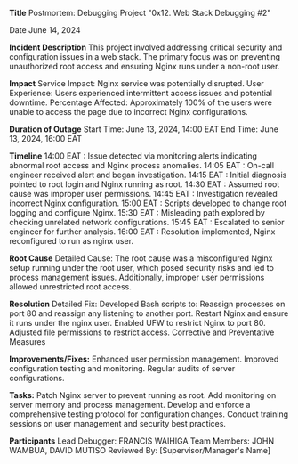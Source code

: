**Title**
Postmortem: Debugging Project "0x12. Web Stack Debugging #2"

Date
June 14, 2024

**Incident Description**
This project involved addressing critical security and configuration issues in a web stack. The primary focus was on preventing unauthorized root access and ensuring Nginx runs under a non-root user.

**Impact**
Service Impact: Nginx service was potentially disrupted.
User Experience: Users experienced intermittent access issues and potential downtime.
Percentage Affected: Approximately 100% of the users were unable to access the page due to incorrect Nginx configurations.

**Duration of Outage**
Start Time: June 13, 2024, 14:00 EAT
End Time: June 13, 2024, 16:00 EAT

**Timeline**
14:00 EAT
: Issue detected via monitoring alerts indicating abnormal root access and Nginx process anomalies.
14:05 EAT
: On-call engineer received alert and began investigation.
14:15 EAT
: Initial diagnosis pointed to root login and Nginx running as root.
14:30 EAT
: Assumed root cause was improper user permissions.
14:45 EAT
: Investigation revealed incorrect Nginx configuration.
15:00 EAT
: Scripts developed to change root logging and configure Nginx.
15:30 EAT
: Misleading path explored by checking unrelated network configurations.
15:45 EAT
: Escalated to senior engineer for further analysis.
16:00 EAT
: Resolution implemented, Nginx reconfigured to run as nginx user.

**Root Cause**
Detailed Cause: The root cause was a misconfigured Nginx setup running under the root user, which posed security risks and led to process management issues. Additionally, improper user permissions allowed unrestricted root access.

**Resolution**
Detailed Fix: Developed Bash scripts to:
Reassign processes on port 80 and reassign any listening to another port.
Restart Nginx and ensure it runs under the nginx user.
Enabled UFW to restrict Nginx to port 80.
Adjusted file permissions to restrict access.
Corrective and Preventative Measures

**Improvements/Fixes:**
Enhanced user permission management.
Improved configuration testing and monitoring.
Regular audits of server configurations.

**Tasks:**
Patch Nginx server to prevent running as root.
Add monitoring on server memory and process management.
Develop and enforce a comprehensive testing protocol for configuration changes.
Conduct training sessions on user management and security best practices.

**Participants**
Lead Debugger: FRANCIS WAIHIGA
Team Members: JOHN WAMBUA, DAVID MUTISO
Reviewed By: [Supervisor/Manager's Name]